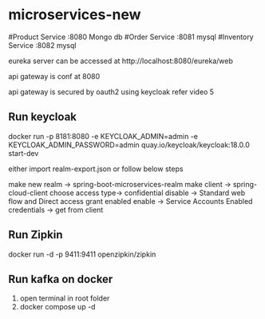 # microservices-new
#Product Service :8080 Mongo db
#Order Service :8081 mysql
#Inventory Service :8082 mysql

eureka server
can be accessed at
http://localhost:8080/eureka/web



api gateway is conf at 8080




api gateway is secured by oauth2 using keycloak
refer video 5


## Run keycloak

docker run -p 8181:8080 -e KEYCLOAK_ADMIN=admin -e KEYCLOAK_ADMIN_PASSWORD=admin quay.io/keycloak/keycloak:18.0.0 start-dev

either import  realm-export.json 
or follow below steps

make new  realm ->  spring-boot-microservices-realm
make client -> spring-cloud-client
choose access type-> confidential
disable -> Standard web flow and Direct access grant enabled
enable -> Service Accounts Enabled 
credentials -> get from client

## Run Zipkin
docker run -d -p 9411:9411 openzipkin/zipkin

## Run kafka on docker 
1. open terminal  in root folder
2.  docker compose up -d